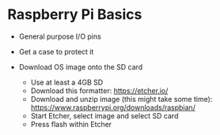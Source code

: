 # Raspberry Pi Basics

- General purpose I/O pins

- Get a case to protect it

- Download OS image onto the SD card
    * Use at least a 4GB SD
    * Download this formatter: https://etcher.io/
    * Download and unzip image (this might take some time): https://www.raspberrypi.org/downloads/raspbian/
    * Start Etcher, select image and select SD card
    * Press flash within Etcher

